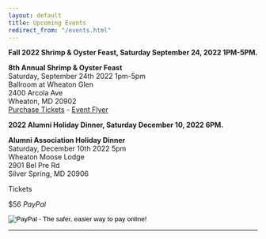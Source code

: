 ```yaml
---
layout: default
title: Upcoming Events
redirect_from: "/events.html"
---
```


<p><strong>Fall 2022 Shrimp & Oyster Feast, Saturday September 24, 2022 1PM-5PM.</strong>
<p><strong>8th Annual Shrimp & Oyster Feast</strong>
<br />Saturday, September 24th 2022 1pm-5pm
<br />Ballroom at Wheaton Glen
<br />2400 Arcola Ave
<br />Wheaton, MD 20902
<br /><a href="{{ '/events/2022-shrimp-and-oyster' | relative_url }}">Purchase Tickets</a> - <a href="{{ '/assets/files/2022_Shrimp_Oyster_Feast_Flyer.pdf' | relative_url }}" target="_blank">Event Flyer</a></p>
<p><strong>2022 Alumni Holiday Dinner, Saturday December 10, 2022 6PM.</strong>
<p><strong>Alumni Association Holiday Dinner</strong>
<br />Saturday, December 10th 2022 5pm
<br />Wheaton Moose Lodge
<br />2901 Bel Pre Rd
<br />Silver Spring, MD 20906
</div>
<div class="col-sm-5">
<div class="info info-small float-right"><div class="info-heading">Tickets</div><p>$56 <i>PayPal</i></p>
<form target="paypal" action="https://www.paypal.com/cgi-bin/webscr" method="post">
<input type="hidden" name="cmd" value="_s-xclick">
<input type="hidden" name="hosted_button_id" value="G4EWBM6FSW9TU">
<input type="image" src="https://www.paypalobjects.com/en_US/i/btn/btn_cart_LG.gif" border="0" name="submit" alt="PayPal - The safer, easier way to pay online!">
<img alt="" border="0" src="https://www.paypalobjects.com/en_US/i/scr/pixel.gif" width="1" height="1" hidden="" style="display: none !important;">
</form>
</div>
<hr> 
